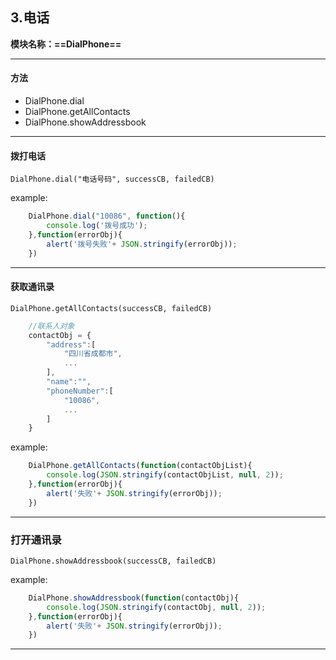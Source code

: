 ## 3.电话
**模块名称：==DialPhone==**

****

#### 方法
* DialPhone.dial
* DialPhone.getAllContacts
* DialPhone.showAddressbook

****

#### 拨打电话

`DialPhone.dial("电话号码", successCB, failedCB)`

example:

```js
    DialPhone.dial("10086", function(){
    	console.log('拨号成功');
    },function(errorObj){
    	alert('拨号失败'+ JSON.stringify(errorObj));
    })
```

****

#### 获取通讯录
`DialPhone.getAllContacts(successCB, failedCB)`

```js
    //联系人对象
    contactObj = {
        "address":[
            "四川省成都市",
            ...
        ],
        "name":"",
        "phoneNumber":[
            "10086",
            ...
        ]
    }
```

example:

```js
    DialPhone.getAllContacts(function(contactObjList){
    	console.log(JSON.stringify(contactObjList, null, 2));
    },function(errorObj){
    	alert('失败'+ JSON.stringify(errorObj));
    })
```

****

### 打开通讯录
`DialPhone.showAddressbook(successCB, failedCB)`

example:

```js
    DialPhone.showAddressbook(function(contactObj){
    	console.log(JSON.stringify(contactObj, null, 2));
    },function(errorObj){
    	alert('失败'+ JSON.stringify(errorObj));
    })
```

****

